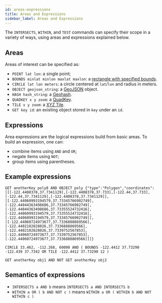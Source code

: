 ```yaml
---
id: areas-expressions
title: Areas and Expressions
sidebar_label: Areas and Expressions
---
```


The `INTERSECTS`, `WITHIN`, and `TEST` commands can specify their scope in a variety of ways, using areas and expressions explained below.

## Areas
Areas of interest can be specified as:
* `POINT lat lon`: a single point;
* `BOUNDS minlat minlon maxlat maxlon`: a [rectangle with specified bounds](/topics/object-types#bounds).
* `CIRCLE lat lon meters`: a circle centered at `lat`/`lon` and radius in meters.
* `OBJECT geojson_string`: a [GeoJSON](/topics/object-types#geojson) object.
* `HASH hash_string`: a [Geohash](/topics/object-types#geohash).
* `QUADKEY x y zoom`: a [QuadKey](/topics/object-types#quadkey).
* `TILE x y zoom`: a [XYZ Tile](/topics/object-types#xyz-tile).
* `GET key id`: an existing object stored in `key` under an `id`.

## Expressions
Area expressions are the logical expressions build from basic areas. To build an expression, one can:
* combine items using `AND` and `OR`;
* negate items using `NOT`;
* group items using parentheses.

## Example expressions
```tile38-cli
GET anotherKey poly8 AND OBJECT poly {"type":"Polygon","coordinates":[[[-122.4408378,37.7341129],[-122.4408378,37.733],[-122.44,37.733],[-122.44,37.7341129],[-122.4408378,37.7341129]],[[-122.44060993194579,37.73345766902749],[-122.44044363498686,37.73345766902749],[-122.44044363498686,37.73355524732416],[-122.44060993194579,37.73355524732416],[-122.44060993194579,37.73345766902749]],[[-122.44060724973677,37.7336888869566],[-122.4402102828026,37.7336888869566],[-122.4402102828026,37.7339752567853],[-122.44060724973677,37.7339752567853],[-122.44060724973677,37.7336888869566]]]}

CIRCLE 33.462, -112.268, 60000 AND ( BOUNDS -122.4412 37.73290 -122.439 37.7342 OR TILE -122.4412 37.73290 12 )

GET anotherKey obj1 AND NOT GET anotherKey obj2
```

## Semantics of expressions

* `INTERSECTS a AND b` means `INTERSECTS a AND INTERSECTS b`
* `WITHIN a OR ( b AND NOT c )` means `WITHIN a OR ( WITHIN b AND NOT WITHIN c )`